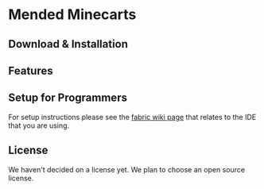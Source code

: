 # Mended Minecarts

## Download & Installation

## Features

## Setup for Programmers

For setup instructions please see the [fabric wiki page](https://fabricmc.net/wiki/tutorial:setup) that relates to the
IDE that you are using.

## License

We haven't decided on a license yet. We plan to choose an open source license.